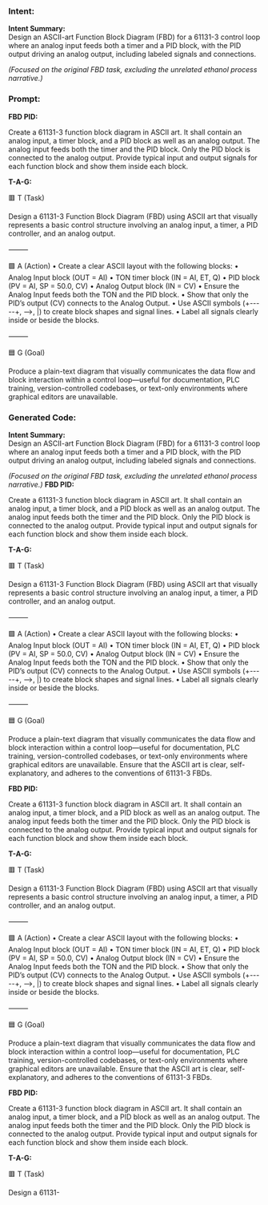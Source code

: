 ### Intent:
**Intent Summary:**  
Design an ASCII-art Function Block Diagram (FBD) for a 61131-3 control loop where an analog input feeds both a timer and a PID block, with the PID output driving an analog output, including labeled signals and connections.  

*(Focused on the original FBD task, excluding the unrelated ethanol process narrative.)*

### Prompt:
**FBD PID:**

Create a 61131-3 function block diagram in ASCII art. It shall contain an analog input, a timer block, and a PID block as well as an analog output. The analog input feeds both the timer and the PID block. Only the PID block is connected to the analog output. Provide typical input and output signals for each function block and show them inside each block.

**T-A-G:**

🟥 T (Task)

Design a 61131-3 Function Block Diagram (FBD) using ASCII art that visually represents a basic control structure involving an analog input, a timer, a PID controller, and an analog output.

⸻

🟩 A (Action)
	•	Create a clear ASCII layout with the following blocks:
	•	Analog Input block (OUT = AI)
	•	TON timer block (IN = AI, ET, Q)
	•	PID block (PV = AI, SP = 50.0, CV)
	•	Analog Output block (IN = CV)
	•	Ensure the Analog Input feeds both the TON and the PID block.
	•	Show that only the PID’s output (CV) connects to the Analog Output.
	•	Use ASCII symbols (+-----+, -->, |) to create block shapes and signal lines.
	•	Label all signals clearly inside or beside the blocks.

⸻

🟦 G (Goal)

Produce a plain-text diagram that visually communicates the data flow and block interaction within a control loop—useful for documentation, PLC training, version-controlled codebases, or text-only environments where graphical editors are unavailable.

### Generated Code:
**Intent Summary:**  
Design an ASCII-art Function Block Diagram (FBD) for a 61131-3 control loop where an analog input feeds both a timer and a PID block, with the PID output driving an analog output, including labeled signals and connections.  

*(Focused on the original FBD task, excluding the unrelated ethanol process narrative.)*
**FBD PID:**

Create a 61131-3 function block diagram in ASCII art. It shall contain an analog input, a timer block, and a PID block as well as an analog output. The analog input feeds both the timer and the PID block. Only the PID block is connected to the analog output. Provide typical input and output signals for each function block and show them inside each block.

**T-A-G:**

🟥 T (Task)

Design a 61131-3 Function Block Diagram (FBD) using ASCII art that visually represents a basic control structure involving an analog input, a timer, a PID controller, and an analog output.

⸻

🟩 A (Action)
	•	Create a clear ASCII layout with the following blocks:
	•	Analog Input block (OUT = AI)
	•	TON timer block (IN = AI, ET, Q)
	•	PID block (PV = AI, SP = 50.0, CV)
	•	Analog Output block (IN = CV)
	•	Ensure the Analog Input feeds both the TON and the PID block.
	•	Show that only the PID’s output (CV) connects to the Analog Output.
	•	Use ASCII symbols (+-----+, -->, |) to create block shapes and signal lines.
	•	Label all signals clearly inside or beside the blocks.

⸻

🟦 G (Goal)

Produce a plain-text diagram that visually communicates the data flow and block interaction within a control loop—useful for documentation, PLC training, version-controlled codebases, or text-only environments where graphical editors are unavailable. Ensure that the ASCII art is clear, self-explanatory, and adheres to the conventions of 61131-3 FBDs.

**FBD PID:**

Create a 61131-3 function block diagram in ASCII art. It shall contain an analog input, a timer block, and a PID block as well as an analog output. The analog input feeds both the timer and the PID block. Only the PID block is connected to the analog output. Provide typical input and output signals for each function block and show them inside each block.

**T-A-G:**

🟥 T (Task)

Design a 61131-3 Function Block Diagram (FBD) using ASCII art that visually represents a basic control structure involving an analog input, a timer, a PID controller, and an analog output.

⸻

🟩 A (Action)
	•	Create a clear ASCII layout with the following blocks:
	•	Analog Input block (OUT = AI)
	•	TON timer block (IN = AI, ET, Q)
	•	PID block (PV = AI, SP = 50.0, CV)
	•	Analog Output block (IN = CV)
	•	Ensure the Analog Input feeds both the TON and the PID block.
	•	Show that only the PID’s output (CV) connects to the Analog Output.
	•	Use ASCII symbols (+-----+, -->, |) to create block shapes and signal lines.
	•	Label all signals clearly inside or beside the blocks.

⸻

🟦 G (Goal)

Produce a plain-text diagram that visually communicates the data flow and block interaction within a control loop—useful for documentation, PLC training, version-controlled codebases, or text-only environments where graphical editors are unavailable. Ensure that the ASCII art is clear, self-explanatory, and adheres to the conventions of 61131-3 FBDs.

**FBD PID:**

Create a 61131-3 function block diagram in ASCII art. It shall contain an analog input, a timer block, and a PID block as well as an analog output. The analog input feeds both the timer and the PID block. Only the PID block is connected to the analog output. Provide typical input and output signals for each function block and show them inside each block.

**T-A-G:**

🟥 T (Task)

Design a 61131-
